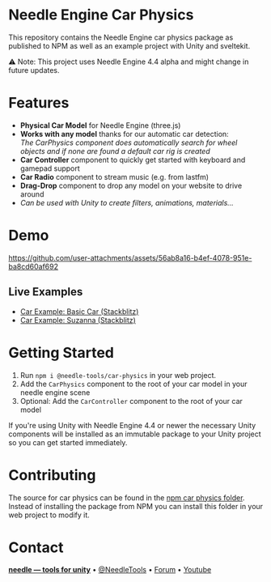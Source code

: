 # Needle Engine Car Physics

This repository contains the Needle Engine car physics package as published to NPM as well as an example project with Unity and sveltekit.

⚠️ Note: This project uses Needle Engine 4.4 alpha and might change in future updates.

# Features
- **Physical Car Model** for Needle Engine (three.js)
- **Works with any model** thanks for our automatic car detection:   
    *The CarPhysics component does automatically search for wheel objects and if none are found a default car rig is created*
- **Car Controller** component to quickly get started with keyboard and gamepad support
- **Car Radio** component to stream music (e.g. from lastfm)
- **Drag-Drop** component to drop any model on your website to drive around
- *Can be used with Unity to create filters, animations, materials...*


# Demo

https://github.com/user-attachments/assets/56ab8a16-b4ef-4078-951e-ba8cd60af692

## Live Examples
- [Car Example: Basic Car (Stackblitz)](https://stackblitz.com/edit/needle-engine-car-physics?file=src%2Fmain.ts,README.md)
- [Car Example: Suzanna (Stackblitz)](https://stackblitz.com/edit/needle-engine-suzanna-car?file=src%2Fmain.ts)



# Getting Started

1) Run `npm i @needle-tools/car-physics` in your web project.
2) Add the `CarPhysics` component to the root of your car model in your needle engine scene
3) Optional: Add the `CarController` component to the root of your car model   

If you're using Unity with Needle Engine 4.4 or newer the necessary Unity components will be installed as an immutable package to your Unity project so you can get started immediately.


# Contributing
The source for car physics can be found in the [npm car physics folder](./npm-car-physics). Instead of installing the package from NPM you can install this folder in your web project to modify it.    

# Contact

<b>[needle — tools for unity](https://needle.tools)</b> •
[@NeedleTools](https://twitter.com/NeedleTools) •
[Forum](https://forum.needle.tools) •
[Youtube](https://www.youtube.com/@needle-tools)
